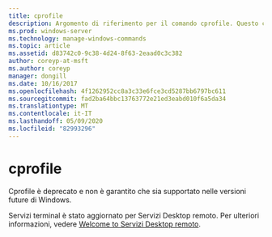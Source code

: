 ```yaml
---
title: cprofile
description: Argomento di riferimento per il comando cprofile. Questo comando è stato deprecato e non è garantito che sia supportato nelle versioni future di Windows.
ms.prod: windows-server
ms.technology: manage-windows-commands
ms.topic: article
ms.assetid: d83742c0-9c38-4d24-8f63-2eaad0c3c382
author: coreyp-at-msft
ms.author: coreyp
manager: dongill
ms.date: 10/16/2017
ms.openlocfilehash: 4f1262952cc8a3c33e6fce3cd5287bb6797bc611
ms.sourcegitcommit: fad2ba64bbc13763772e21ed3eabd010f6a5da34
ms.translationtype: MT
ms.contentlocale: it-IT
ms.lasthandoff: 05/09/2020
ms.locfileid: "82993296"
---
```

# <a name="cprofile"></a>cprofile

Cprofile è deprecato e non è garantito che sia supportato nelle versioni future di Windows.

Servizi terminal è stato aggiornato per Servizi Desktop remoto. Per ulteriori informazioni, vedere [Welcome to Servizi Desktop remoto](https://docs.microsoft.com/windows-server/remote/remote-desktop-services/welcome-to-rds).
